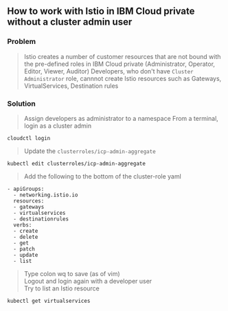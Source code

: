 ## How to work with Istio in IBM Cloud private without a cluster admin user
### Problem
> Istio creates a number of customer resources that are not bound with the pre-defined roles in IBM Cloud private (Administrator, Operator, Editor, Viewer, Auditor)
> Developers, who don't have `Cluster Administrator` role, cannnot create Istio resources such as Gateways, VirtualServices, Destination rules
### Solution
> Assign developers as administrator to a namespace
> From a terminal, login as a cluster admin
```
cloudctl login
```
> Update the `clusterroles/icp-admin-aggregate`
```
kubectl edit clusterroles/icp-admin-aggregate
```
> Add the following to the bottom of the cluster-role yaml
```
- apiGroups:
  - networking.istio.io
  resources:
  - gateways
  - virtualservices
  - destinationrules
  verbs:
  - create
  - delete
  - get
  - patch
  - update
  - list
```
> Type colon wq to save (as of vim)  
> Logout and login again with a developer user  
> Try to list an Istio resource
```
kubectl get virtualservices
```

